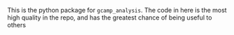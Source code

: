 This is the python package for ```gcamp_analysis```. The code in here is the most high quality in the repo, and has the greatest chance of being useful to others